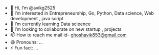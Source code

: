 - 👋 Hi, I’m @avikg2525
- 👀 I’m interested in Entrepreneurship, Go, Python, Data science, Web development , java script
- 🌱 I’m currently learning Data scieence
- 💞️ I’m looking to collaborate on new startup , projects
- 📫 How to reach me mail id- ghoshavik853@gmail.com
- 😄 Pronouns: ...
- ⚡ Fun fact: ...

<!---
avikg2525/avikg2525 is a ✨ special ✨ repository because its `README.md` (this file) appears on your GitHub profile.
You can click the Preview link to take a look at your changes.
--->
